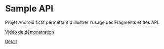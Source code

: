 # Sample API

Projet Android fictif permettant d'illustrer l'usage des Fragments et des API.

[Vidéo de démonstration](https://www.youtube.com/watch?v=IDioK_W1Wo0)

[Détail](https://cours.brosseau.ovh/tp/android/network.html)